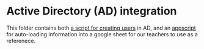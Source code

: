 # Active Directory (AD) integration
This folder contains both [a script for creating users](./create-ad-user.ps1) in AD, and an [appscript](./appscript.js) for auto-loading information into a google sheet for our teachers to use as a referenece.
